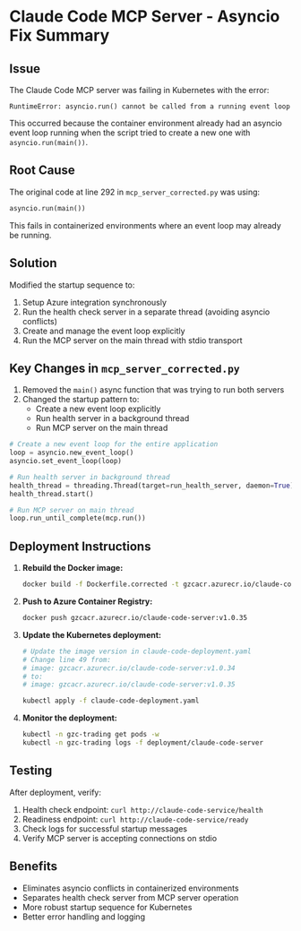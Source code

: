 # Claude Code MCP Server - Asyncio Fix Summary

## Issue
The Claude Code MCP server was failing in Kubernetes with the error:
```
RuntimeError: asyncio.run() cannot be called from a running event loop
```

This occurred because the container environment already had an asyncio event loop running when the script tried to create a new one with `asyncio.run(main())`.

## Root Cause
The original code at line 292 in `mcp_server_corrected.py` was using:
```python
asyncio.run(main())
```

This fails in containerized environments where an event loop may already be running.

## Solution
Modified the startup sequence to:
1. Setup Azure integration synchronously
2. Run the health check server in a separate thread (avoiding asyncio conflicts)
3. Create and manage the event loop explicitly
4. Run the MCP server on the main thread with stdio transport

## Key Changes in `mcp_server_corrected.py`

1. Removed the `main()` async function that was trying to run both servers
2. Changed the startup pattern to:
   - Create a new event loop explicitly
   - Run health server in a background thread
   - Run MCP server on the main thread

```python
# Create a new event loop for the entire application
loop = asyncio.new_event_loop()
asyncio.set_event_loop(loop)

# Run health server in background thread
health_thread = threading.Thread(target=run_health_server, daemon=True)
health_thread.start()

# Run MCP server on main thread
loop.run_until_complete(mcp.run())
```

## Deployment Instructions

1. **Rebuild the Docker image:**
   ```bash
   docker build -f Dockerfile.corrected -t gzcacr.azurecr.io/claude-code-server:v1.0.35 .
   ```

2. **Push to Azure Container Registry:**
   ```bash
   docker push gzcacr.azurecr.io/claude-code-server:v1.0.35
   ```

3. **Update the Kubernetes deployment:**
   ```bash
   # Update the image version in claude-code-deployment.yaml
   # Change line 49 from:
   # image: gzcacr.azurecr.io/claude-code-server:v1.0.34
   # to:
   # image: gzcacr.azurecr.io/claude-code-server:v1.0.35
   
   kubectl apply -f claude-code-deployment.yaml
   ```

4. **Monitor the deployment:**
   ```bash
   kubectl -n gzc-trading get pods -w
   kubectl -n gzc-trading logs -f deployment/claude-code-server
   ```

## Testing
After deployment, verify:
1. Health check endpoint: `curl http://claude-code-service/health`
2. Readiness endpoint: `curl http://claude-code-service/ready`
3. Check logs for successful startup messages
4. Verify MCP server is accepting connections on stdio

## Benefits
- Eliminates asyncio conflicts in containerized environments
- Separates health check server from MCP server operation
- More robust startup sequence for Kubernetes
- Better error handling and logging